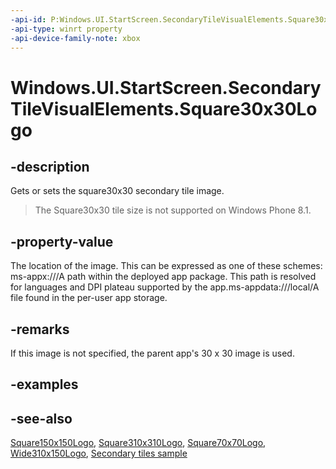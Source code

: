 ```yaml
---
-api-id: P:Windows.UI.StartScreen.SecondaryTileVisualElements.Square30x30Logo
-api-type: winrt property
-api-device-family-note: xbox
---
```


<!-- Property syntax
public Windows.Foundation.Uri Square30x30Logo { get;  set; }
-->

# Windows.UI.StartScreen.SecondaryTileVisualElements.Square30x30Logo

## -description
Gets or sets the square30x30 secondary tile image.

> The Square30x30 tile size is not supported on Windows Phone 8.1.

## -property-value
The location of the image. This can be expressed as one of these schemes: <termdeflist><termdef><name>ms-appx:///</name>A path within the deployed app package. This path is resolved for languages and DPI plateau supported by the app.</termdef><termdef><name>ms-appdata:///local/</name>A file found in the per-user app storage.</termdef></termdeflist>

## -remarks
If this image is not specified, the parent app's 30 x 30 image is used.

## -examples

## -see-also
[Square150x150Logo](secondarytilevisualelements_square150x150logo.md), [Square310x310Logo](secondarytilevisualelements_square310x310logo.md), [Square70x70Logo](secondarytilevisualelements_square70x70logo.md), [Wide310x150Logo](secondarytilevisualelements_wide310x150logo.md), [Secondary tiles sample](https://github.com/microsoftarchive/msdn-code-gallery-microsoft/tree/master/Official%20Windows%20Platform%20Sample/Secondary%20tiles%20sample)
